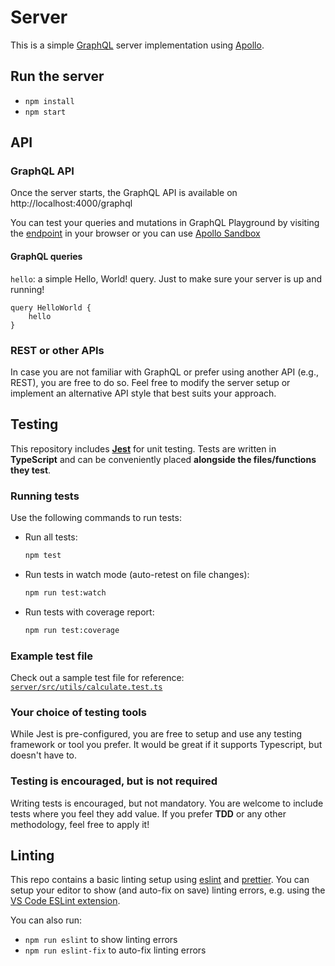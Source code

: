 # Server

This is a simple [GraphQL](https://graphql.org/) server implementation using [Apollo](https://www.apollographql.com/).

## Run the server

- `npm install`
- `npm start`

## API

### GraphQL API

Once the server starts, the GraphQL API is available on http://localhost:4000/graphql

You can test your queries and mutations in GraphQL Playground by visiting the [endpoint](http://localhost:4000/graphql) in your browser or you can use [Apollo Sandbox](https://studio.apollographql.com/sandbox/explorer)

#### GraphQL queries

`hello`: a simple Hello, World! query. Just to make sure your server is up and running!

```gql
query HelloWorld {
    hello
}
```

### REST or other APIs

In case you are not familiar with GraphQL or prefer using another API (e.g., REST), you are free to do so. Feel free to modify the server setup or implement an alternative API style that best suits your approach.

## Testing

This repository includes [**Jest**](https://jestjs.io) for unit testing. Tests are written in **TypeScript** and can be conveniently placed **alongside the files/functions they test**.

### Running tests

Use the following commands to run tests:

- Run all tests:
    ```sh
    npm test
    ```
- Run tests in watch mode (auto-retest on file changes):
    ```sh
    npm run test:watch
    ```
- Run tests with coverage report:
    ```sh
    npm run test:coverage
    ```

### Example test file

Check out a sample test file for reference:  
[`server/src/utils/calculate.test.ts`](server/src/utils/calculate.test.ts)

### Your choice of testing tools

While Jest is pre-configured, you are free to setup and use any testing framework or tool you prefer. It would be great if it supports Typescript, but doesn't have to.

### Testing is **encouraged**, but is **not required**

Writing tests is encouraged, but not mandatory. You are welcome to include tests where you feel they add value. If you prefer **TDD** or any other methodology, feel free to apply it!

## Linting

This repo contains a basic linting setup using [eslint](https://eslint.org/) and [prettier](https://prettier.io/).
You can setup your editor to show (and auto-fix on save) linting errors, e.g. using the [VS Code ESLint extension](https://marketplace.visualstudio.com/items?itemName=dbaeumer.vscode-eslint).

You can also run:

- `npm run eslint` to show linting errors
- `npm run eslint-fix` to auto-fix linting errors
